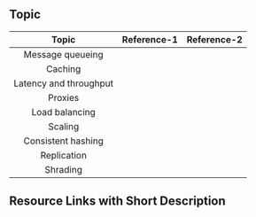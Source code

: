 ## Topic

| Topic | Reference-1 | Reference-2 |
|:----:|:----:| :----: |
|  Message queueing| | |
|  Caching| | |
|  Latency and throughput| | |
|  Proxies| | |
|  Load balancing| | |
| Scaling | | |
| Consistent hashing | | |
|  Replication| | |
|  Shrading| | |

## Resource Links with Short Description
